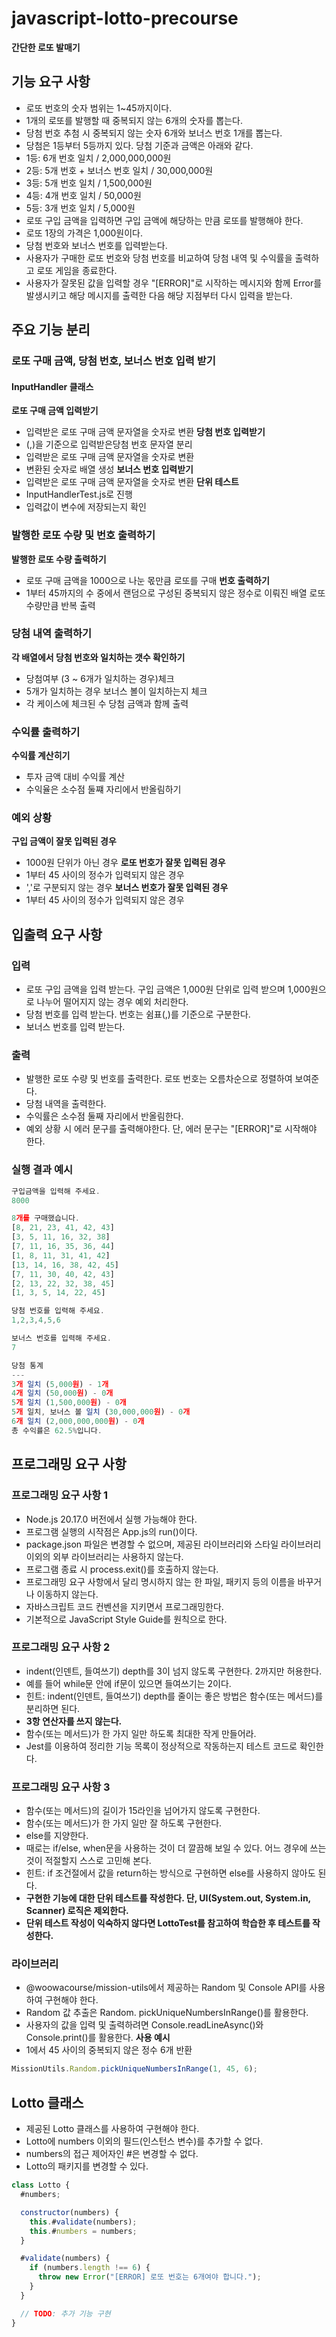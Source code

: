 # javascript-lotto-precourse

**간단한 로또 발매기**

## 기능 요구 사항
- 로또 번호의 숫자 범위는 1~45까지이다.
- 1개의 로또를 발행할 때 중복되지 않는 6개의 숫자를 뽑는다.
- 당첨 번호 추첨 시 중복되지 않는 숫자 6개와 보너스 번호 1개를 뽑는다.
- 당첨은 1등부터 5등까지 있다. 당첨 기준과 금액은 아래와 같다.
- 1등: 6개 번호 일치 / 2,000,000,000원
- 2등: 5개 번호 + 보너스 번호 일치 / 30,000,000원
- 3등: 5개 번호 일치 / 1,500,000원
- 4등: 4개 번호 일치 / 50,000원
- 5등: 3개 번호 일치 / 5,000원
- 로또 구입 금액을 입력하면 구입 금액에 해당하는 만큼 로또를 발행해야 한다.
- 로또 1장의 가격은 1,000원이다.
- 당첨 번호와 보너스 번호를 입력받는다.
- 사용자가 구매한 로또 번호와 당첨 번호를 비교하여 당첨 내역 및 수익률을 출력하고 로또 게임을 종료한다.
- 사용자가 잘못된 값을 입력할 경우 "[ERROR]"로 시작하는 메시지와 함께 Error를 발생시키고 해당 메시지를 출력한 다음 해당 지점부터 다시 입력을 받는다.
## 주요 기능 분리
### 로또 구매 금액, 당첨 번호, 보너스 번호 입력 받기
#### InputHandler 클래스
**로또 구매 금액 입력받기**
- 입력받은 로또 구매 금액 문자열을 숫자로 변환
**당첨 번호 입력받기**
- (,)을 기준으로 입력받은당첨 번호 문자열 분리
- 입력받은 로또 구매 금액 문자열을 숫자로 변환
- 변환된 숫자로 배열 생성
**보너스 번호 입력받기**
- 입력받은 로또 구매 금액 문자열을 숫자로 변환
**단위 테스트**
- InputHandlerTest.js로 진행
- 입력값이 변수에 저장되는지 확인
### 발행한 로또 수량 및 번호 출력하기
**발행한 로또 수량 출력하기**
- 로또 구매 금액을 1000으로 나눈 몫만큼 로또를 구매
**번호 출력하기**
- 1부터 45까지의 수 중에서 랜덤으로 구성된 중복되지 않은 정수로 이뤄진 배열 로또 수량만큼 반복 출력
### 당첨 내역 출력하기
**각 배열에서 당첨 번호와 일치하는 갯수 확인하기**
- 당첨여부 (3 ~ 6개가 일치하는 경우)체크
- 5개가 일치하는 경우 보너스 볼이 일치하는지 체크
- 각 케이스에 체크된 수 당첨 금액과 함께 출력
### 수익률 출력하기
**수익률 계산히기**
- 투자 금액 대비 수익률 계산
- 수익율은 소수점 둘쨰 자리에서 반올림하기
### 예외 상황
**구입 금액이 잘못 입력된 경우**
- 1000원 단위가 아닌 경우
**로또 번호가 잘못 입력된 경우**
- 1부터 45 사이의 정수가 입력되지 않은 경우
- ','로 구분되지 않는 경우
**보너스 번호가 잘못 입력된 경우**
- 1부터 45 사이의 정수가 입력되지 않은 경우
## 입출력 요구 사항
### 입력
- 로또 구입 금액을 입력 받는다. 구입 금액은 1,000원 단위로 입력 받으며 1,000원으로 나누어 떨어지지 않는 경우 예외 처리한다.
- 당첨 번호를 입력 받는다. 번호는 쉼표(,)를 기준으로 구분한다.
- 보너스 번호를 입력 받는다.
### 출력
- 발행한 로또 수량 및 번호를 출력한다. 로또 번호는 오름차순으로 정렬하여 보여준다.
- 당첨 내역을 출력한다.
- 수익률은 소수점 둘째 자리에서 반올림한다.
- 예외 상황 시 에러 문구를 출력해야한다. 단, 에러 문구는 "[ERROR]"로 시작해야 한다.
### 실행 결과 예시
```javascript
구입금액을 입력해 주세요.
8000

8개를 구매했습니다.
[8, 21, 23, 41, 42, 43] 
[3, 5, 11, 16, 32, 38] 
[7, 11, 16, 35, 36, 44] 
[1, 8, 11, 31, 41, 42] 
[13, 14, 16, 38, 42, 45] 
[7, 11, 30, 40, 42, 43] 
[2, 13, 22, 32, 38, 45] 
[1, 3, 5, 14, 22, 45]

당첨 번호를 입력해 주세요.
1,2,3,4,5,6

보너스 번호를 입력해 주세요.
7

당첨 통계
---
3개 일치 (5,000원) - 1개
4개 일치 (50,000원) - 0개
5개 일치 (1,500,000원) - 0개
5개 일치, 보너스 볼 일치 (30,000,000원) - 0개
6개 일치 (2,000,000,000원) - 0개
총 수익률은 62.5%입니다.
```
## 프로그래밍 요구 사항
### 프로그래밍 요구 사항 1
- Node.js 20.17.0 버전에서 실행 가능해야 한다.
- 프로그램 실행의 시작점은 App.js의 run()이다.
- package.json 파일은 변경할 수 없으며, 제공된 라이브러리와 스타일 라이브러리 이외의 외부 라이브러리는 사용하지 않는다.
- 프로그램 종료 시 process.exit()를 호출하지 않는다.
- 프로그래밍 요구 사항에서 달리 명시하지 않는 한 파일, 패키지 등의 이름을 바꾸거나 이동하지 않는다.
- 자바스크립트 코드 컨벤션을 지키면서 프로그래밍한다.
- 기본적으로 JavaScript Style Guide를 원칙으로 한다.
### 프로그래밍 요구 사항 2
- indent(인덴트, 들여쓰기) depth를 3이 넘지 않도록 구현한다. 2까지만 허용한다.
- 예를 들어 while문 안에 if문이 있으면 들여쓰기는 2이다.
- 힌트: indent(인덴트, 들여쓰기) depth를 줄이는 좋은 방법은 함수(또는 메서드)를 분리하면 된다.
- **3항 연산자를 쓰지 않는다.**
- 함수(또는 메서드)가 한 가지 일만 하도록 최대한 작게 만들어라.
- Jest를 이용하여 정리한 기능 목록이 정상적으로 작동하는지 테스트 코드로 확인한다.
### 프로그래밍 요구 사항 3
- 함수(또는 메서드)의 길이가 15라인을 넘어가지 않도록 구현한다.
- 함수(또는 메서드)가 한 가지 일만 잘 하도록 구현한다.
- else를 지양한다.
- 때로는 if/else, when문을 사용하는 것이 더 깔끔해 보일 수 있다. 어느 경우에 쓰는 것이 적절할지 스스로 고민해 본다.
- 힌트: if 조건절에서 값을 return하는 방식으로 구현하면 else를 사용하지 않아도 된다.
- **구현한 기능에 대한 단위 테스트를 작성한다. 단, UI(System.out, System.in, Scanner) 로직은 제외한다.**
- **단위 테스트 작성이 익숙하지 않다면 LottoTest를 참고하여 학습한 후 테스트를 작성한다.**
### 라이브러리
- @woowacourse/mission-utils에서 제공하는 Random 및 Console API를 사용하여 구현해야 한다.
- Random 값 추출은 Random. pickUniqueNumbersInRange()를 활용한다.
- 사용자의 값을 입력 및 출력하려면 Console.readLineAsync()와 Console.print()를 활용한다.
**사용 예시**
- 1에서 45 사이의 중복되지 않은 정수 6개 반환
```javascript
MissionUtils.Random.pickUniqueNumbersInRange(1, 45, 6);
```
## Lotto 클래스
- 제공된 Lotto 클래스를 사용하여 구현해야 한다.
- Lotto에 numbers 이외의 필드(인스턴스 변수)를 추가할 수 없다.
- numbers의 접근 제어자인 #은 변경할 수 없다.
- Lotto의 패키지를 변경할 수 있다.
```javascript
class Lotto {
  #numbers;

  constructor(numbers) {
    this.#validate(numbers);
    this.#numbers = numbers;
  }

  #validate(numbers) {
    if (numbers.length !== 6) {
      throw new Error("[ERROR] 로또 번호는 6개여야 합니다.");
    }
  }

  // TODO: 추가 기능 구현
}
```